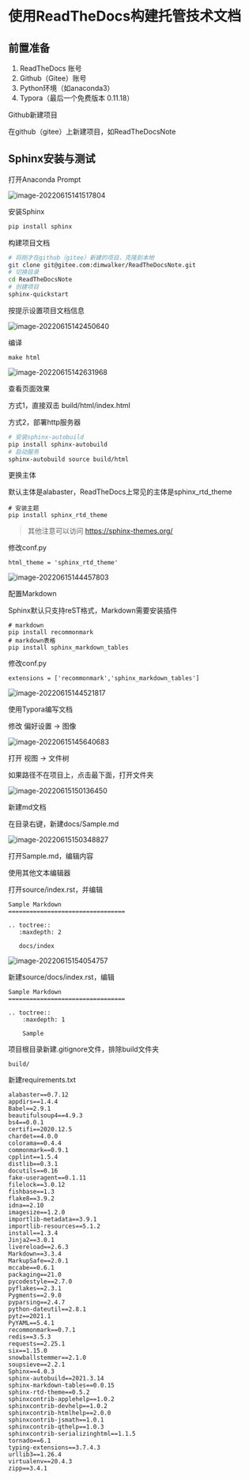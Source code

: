 # 使用ReadTheDocs构建托管技术文档

## 前置准备

1. ReadTheDocs 账号
2. Github（Gitee）账号
3. Python环境（如anaconda3）
4. Typora（最后一个免费版本 0.11.18）



Github新建项目

在github（gitee）上新建项目，如ReadTheDocsNote



## Sphinx安装与测试



打开Anaconda Prompt 

![image-20220615141517804](assets/images/image-20220615141517804.png)

安装Sphinx

```bash
pip install sphinx
```

构建项目文档

```bash
# 将刚才在github（gitee）新建的项目，克隆到本地
git clone git@gitee.com:dimwalker/ReadTheDocsNote.git
# 切换目录
cd ReadTheDocsNote
# 创建项目
sphinx-quickstart
```

按提示设置项目文档信息

![image-20220615142450640](assets/images/image-20220615142450640.png)

编译

```
make html
```

![image-20220615142631968](assets/images/image-20220615142631968.png)

查看页面效果

方式1，直接双击 build/html/index.html

方式2，部署http服务器

```bash
# 安装sphinx-autobuild
pip install sphinx-autobuild
# 启动服务
sphinx-autobuild source build/html
```

更换主体

默认主体是alabaster，ReadTheDocs上常见的主体是sphinx_rtd_theme

```
# 安装主题 
pip install sphinx_rtd_theme
```

> 其他注意可以访问 https://sphinx-themes.org/

修改conf.py

```
html_theme = 'sphinx_rtd_theme'
```

![image-20220615144457803](assets/images/image-20220615144457803.png)

配置Markdown

Sphinx默认只支持reST格式，Markdown需要安装插件

```
# markdown
pip install recommonmark
# markdown表格
pip install sphinx_markdown_tables
```

修改conf.py

```
extensions = ['recommonmark','sphinx_markdown_tables']
```

![image-20220615144521817](assets/images/image-20220615144521817.png)

使用Typora编写文档

修改 偏好设置 -> 图像

![image-20220615145640683](assets/images/image-20220615145640683.png)

打开 视图 -> 文件树

如果路径不在项目上，点击最下面，打开文件夹

![image-20220615150136450](assets/images/image-20220615150136450.png)

新建md文档

在目录右键，新建docs/Sample.md

![image-20220615150348827](assets/images/image-20220615150348827.png)

打开Sample.md，编辑内容

使用其他文本编辑器

打开source/index.rst，并编辑

```
Sample Markdown
=================================

.. toctree::
   :maxdepth: 2

   docs/index
```

![image-20220615154054757](assets/images/image-20220615154054757.png)

新建source/docs/index.rst，编辑

```
Sample Markdown
=================================
 
.. toctree::
    :maxdepth: 1

    Sample
```

项目根目录新建.gitignore文件，排除build文件夹

```
build/
```

新建requirements.txt

```
alabaster==0.7.12
appdirs==1.4.4
Babel==2.9.1
beautifulsoup4==4.9.3
bs4==0.0.1
certifi==2020.12.5
chardet==4.0.0
colorama==0.4.4
commonmark==0.9.1
cpplint==1.5.4
distlib==0.3.1
docutils==0.16
fake-useragent==0.1.11
filelock==3.0.12
fishbase==1.3
flake8==3.9.2
idna==2.10
imagesize==1.2.0
importlib-metadata==3.9.1
importlib-resources==5.1.2
install==1.3.4
Jinja2==3.0.1
livereload==2.6.3
Markdown==3.3.4
MarkupSafe==2.0.1
mccabe==0.6.1
packaging==21.0
pycodestyle==2.7.0
pyflakes==2.3.1
Pygments==2.9.0
pyparsing==2.4.7
python-dateutil==2.8.1
pytz==2021.1
PyYAML==5.4.1
recommonmark==0.7.1
redis==3.5.3
requests==2.25.1
six==1.15.0
snowballstemmer==2.1.0
soupsieve==2.2.1
Sphinx==4.0.3
sphinx-autobuild==2021.3.14
sphinx-markdown-tables==0.0.15
sphinx-rtd-theme==0.5.2
sphinxcontrib-applehelp==1.0.2
sphinxcontrib-devhelp==1.0.2
sphinxcontrib-htmlhelp==2.0.0
sphinxcontrib-jsmath==1.0.1
sphinxcontrib-qthelp==1.0.3
sphinxcontrib-serializinghtml==1.1.5
tornado==6.1
typing-extensions==3.7.4.3
urllib3==1.26.4
virtualenv==20.4.3
zipp==3.4.1

```

  